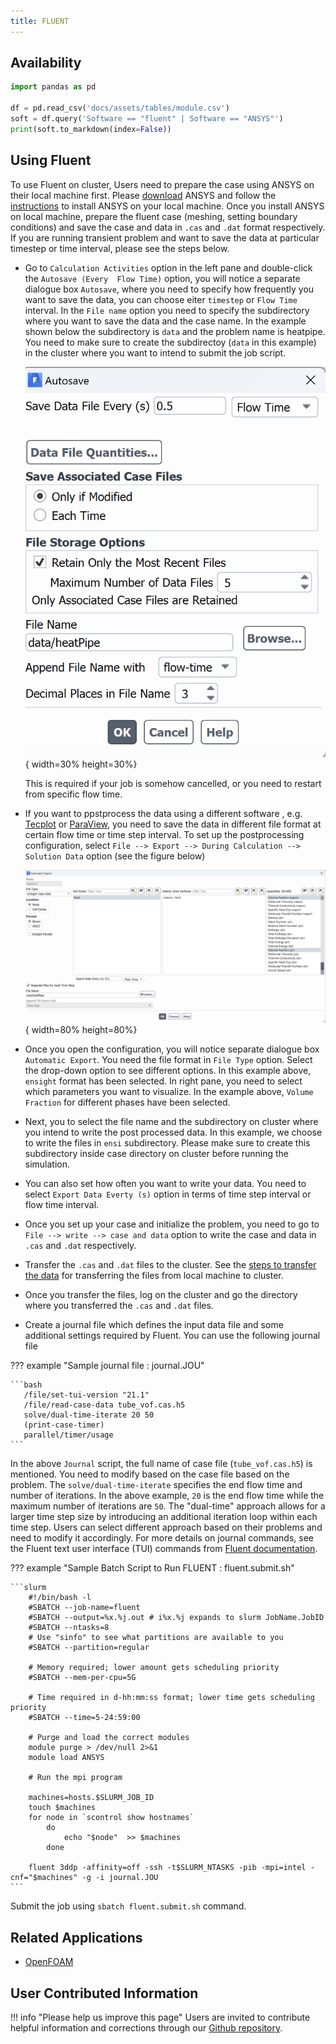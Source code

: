 ```yaml
---
title: FLUENT
---
```



## Availability

```python exec="on"
import pandas as pd

df = pd.read_csv('docs/assets/tables/module.csv')
soft = df.query('Software == "fluent" | Software == "ANSYS"')
print(soft.to_markdown(index=False))
```
## Using Fluent
To use Fluent on cluster, Users need to prepare the case using ANSYS on their local machine first. Please [download](https://njit.instructure.com/courses/8519/assignments/128626) ANSYS and follow the [instructions](https://ist.njit.edu/ansys-installation-instructions) to install ANSYS on your local machine.
Once you install ANSYS on local machine, prepare the fluent case (meshing, setting boundary conditions) and save the case and data in `.cas` and `.dat` format respectively. 
If you are running transient problem and want to save the data at particular timestep or time interval, please see the steps below.

* Go to `Calculation Activities` option in the left pane and double-click the `Autosave (Every  Flow Time)` option, you will notice a separate dialogue box `Autosave`, where you need to specify how frequently you want to save the data, you can choose eiter `timestep` or `Flow Time` interval. In the `File name` option you need to specify the subdirectory where you want to save the data and the case name. In the example shown below the subdirectory is `data` and the problem name is heatpipe. You need to make sure to create the subdirectoy (`data` in this example) in the cluster where you want to intend to submit the job script.

   ![fluent_data1](../../assets/images/fluent_1.png){ width=30% height=30%}

   This is required if your job is somehow cancelled, or you need to restart from specific flow time.

* If you want  to ppstprocess the data using a different software , e.g. [Tecplot](tecplot.md) or [ParaView](paraview.md), you need to save the data in different file format at certain flow time or time step interval.  To set up the postprocessing configuration, select `File --> Export --> During Calculation --> Solution Data` option (see the figure below)
   
   ![fluent_data2](../../assets/images/fluent_2.png){ width=80% height=80%}

* Once you open the configuration, you will notice separate dialogue box `Automatic Export`. You need the file format in `File Type` option. Select the drop-down option to see different options. In this example above, `ensight` format has been selected. In right pane, you need to select which parameters you want to visualize. In the example above, `Volume Fraction` for different phases have been selected. 
* Next, you to select the file name and the subdirectory on cluster where you intend to write the post processed data. In this example, we choose to write the files in `ensi` subdirectory. Please make sure to create this subdirectory inside case directory on cluster before running the simulation. 
* You can also set how often you want to write your data. You need to select `Export Data Everty (s)` option in terms of time step interval or flow time interval.  
* Once you set up your case and initialize the problem, you need to go to `File --> write --> case and data` option to write the case and data in `.cas` and `.dat` respectively. 
* Transfer the `.cas` and `.dat` files to the cluster. See the [steps to transfer the data](cluster_access.md#transfer-the-data-from-the-local-machine-to-clusters-or-vice-versa) for transferring the files from local machine to cluster.
* Once you transfer the files, log on the cluster and go the directory where you transferred the `.cas` and `.dat` files. 
* Create a journal file which defines the input data file and some additional settings required by Fluent.  You can use the following journal file

??? example "Sample journal file : journal.JOU"
    
    ```bash
       /file/set-tui-version "21.1"
       /file/read-case-data tube_vof.cas.h5
       solve/dual-time-iterate 20 50
       (print-case-timer)
       parallel/timer/usage
    ```
In the above `Journal` script, the full name of case file (`tube_vof.cas.h5`) is mentioned. You need to modify based on the case file based on the problem.  The `solve/dual-time-iterate` specifies the end flow time and number of iterations. In the above example, `20` is the end flow time while the maximum number of iterations are `50`. The "dual-time" approach allows for a larger time step size by introducing an additional iteration loop within each time step. Users can select different approach based on their problems and need to modify it accordingly. 
For more details on journal commands, see the Fluent text user interface (TUI) commands from [Fluent documentation](../../assets/Ansys_Fluent_Text_Command_List.pdf).

??? example "Sample Batch Script to Run FLUENT : fluent.submit.sh"

    ```slurm
        #!/bin/bash -l
        #SBATCH --job-name=fluent
        #SBATCH --output=%x.%j.out # i%x.%j expands to slurm JobName.JobID
        #SBATCH --ntasks=8
        # Use "sinfo" to see what partitions are available to you
        #SBATCH --partition=regular
        
        # Memory required; lower amount gets scheduling priority
        #SBATCH --mem-per-cpu=5G
        
        # Time required in d-hh:mm:ss format; lower time gets scheduling priority
        #SBATCH --time=5-24:59:00
        
        # Purge and load the correct modules
        module purge > /dev/null 2>&1
        module load ANSYS
        
        # Run the mpi program
        
        machines=hosts.$SLURM_JOB_ID
        touch $machines
        for node in `scontrol show hostnames`
            do
                echo "$node"  >> $machines
            done
        
        fluent 3ddp -affinity=off -ssh -t$SLURM_NTASKS -pib -mpi=intel -cnf="$machines" -g -i journal.JOU
    ```
Submit the job using `sbatch fluent.submit.sh` command. 
## Related Applications

* [OpenFOAM](openfoam.md)

## User Contributed Information

!!! info "Please help us improve this page"
        Users are invited to contribute helpful information and corrections
        through our [Github repository](https://github.com/arcs-njit-edu/Docs/blob/main/CONTRIBUTING.md).


